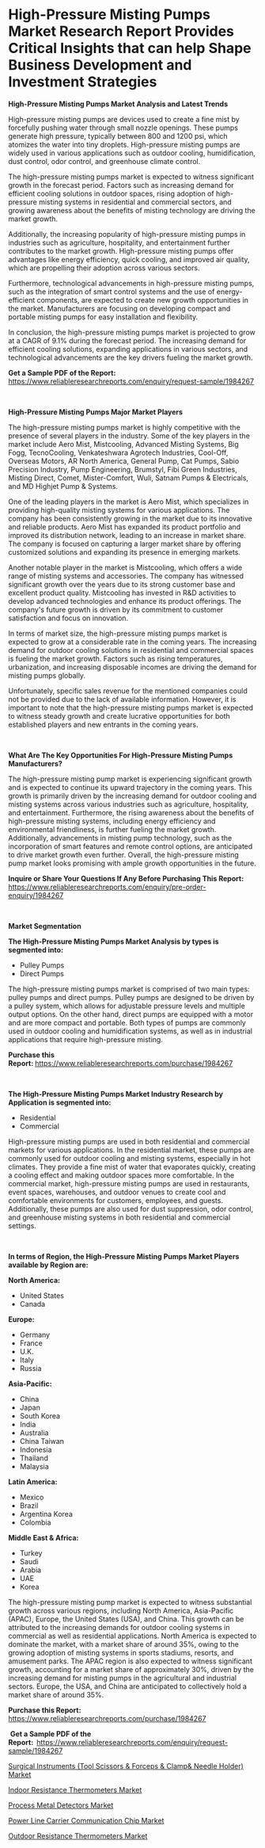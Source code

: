 <p><h1>High-Pressure Misting Pumps Market Research Report Provides Critical Insights that can help Shape Business Development and Investment Strategies</h1></p><p><strong>High-Pressure Misting Pumps Market Analysis and Latest Trends</strong></p>
<p><p>High-pressure misting pumps are devices used to create a fine mist by forcefully pushing water through small nozzle openings. These pumps generate high pressure, typically between 800 and 1200 psi, which atomizes the water into tiny droplets. High-pressure misting pumps are widely used in various applications such as outdoor cooling, humidification, dust control, odor control, and greenhouse climate control.</p><p>The high-pressure misting pumps market is expected to witness significant growth in the forecast period. Factors such as increasing demand for efficient cooling solutions in outdoor spaces, rising adoption of high-pressure misting systems in residential and commercial sectors, and growing awareness about the benefits of misting technology are driving the market growth.</p><p>Additionally, the increasing popularity of high-pressure misting pumps in industries such as agriculture, hospitality, and entertainment further contributes to the market growth. High-pressure misting pumps offer advantages like energy efficiency, quick cooling, and improved air quality, which are propelling their adoption across various sectors.</p><p>Furthermore, technological advancements in high-pressure misting pumps, such as the integration of smart control systems and the use of energy-efficient components, are expected to create new growth opportunities in the market. Manufacturers are focusing on developing compact and portable misting pumps for easy installation and flexibility.</p><p>In conclusion, the high-pressure misting pumps market is projected to grow at a CAGR of 9.1% during the forecast period. The increasing demand for efficient cooling solutions, expanding applications in various sectors, and technological advancements are the key drivers fueling the market growth.</p></p>
<p><strong>Get a Sample PDF of the Report:&nbsp;</strong> <a href="https://www.reliableresearchreports.com/enquiry/request-sample/1984267">https://www.reliableresearchreports.com/enquiry/request-sample/1984267</a></p>
<p>&nbsp;</p>
<p><strong>High-Pressure Misting Pumps Major Market Players</strong></p>
<p><p>The high-pressure misting pumps market is highly competitive with the presence of several players in the industry. Some of the key players in the market include Aero Mist, Mistcooling, Advanced Misting Systems, Big Fogg, TecnoCooling, Venkateshwara Agrotech Industries, Cool-Off, Overseas Motors, AR North America, General Pump, Cat Pumps, Sabio Precision Industry, Pump Engineering, Brumstyl, Fibi Green Industries, Misting Direct, Comet, Mister-Comfort, Wuli, Satnam Pumps & Electricals, and MD Highjet Pump & Systems.</p><p>One of the leading players in the market is Aero Mist, which specializes in providing high-quality misting systems for various applications. The company has been consistently growing in the market due to its innovative and reliable products. Aero Mist has expanded its product portfolio and improved its distribution network, leading to an increase in market share. The company is focused on capturing a larger market share by offering customized solutions and expanding its presence in emerging markets. </p><p>Another notable player in the market is Mistcooling, which offers a wide range of misting systems and accessories. The company has witnessed significant growth over the years due to its strong customer base and excellent product quality. Mistcooling has invested in R&D activities to develop advanced technologies and enhance its product offerings. The company's future growth is driven by its commitment to customer satisfaction and focus on innovation.</p><p>In terms of market size, the high-pressure misting pumps market is expected to grow at a considerable rate in the coming years. The increasing demand for outdoor cooling solutions in residential and commercial spaces is fueling the market growth. Factors such as rising temperatures, urbanization, and increasing disposable incomes are driving the demand for misting pumps globally.</p><p>Unfortunately, specific sales revenue for the mentioned companies could not be provided due to the lack of available information. However, it is important to note that the high-pressure misting pumps market is expected to witness steady growth and create lucrative opportunities for both established players and new entrants in the coming years.</p></p>
<p>&nbsp;</p>
<p><strong>What Are The Key Opportunities For High-Pressure Misting Pumps Manufacturers?</strong></p>
<p><p>The high-pressure misting pump market is experiencing significant growth and is expected to continue its upward trajectory in the coming years. This growth is primarily driven by the increasing demand for outdoor cooling and misting systems across various industries such as agriculture, hospitality, and entertainment. Furthermore, the rising awareness about the benefits of high-pressure misting systems, including energy efficiency and environmental friendliness, is further fueling the market growth. Additionally, advancements in misting pump technology, such as the incorporation of smart features and remote control options, are anticipated to drive market growth even further. Overall, the high-pressure misting pump market looks promising with ample growth opportunities in the future.</p></p>
<p><strong>Inquire or Share Your Questions If Any Before Purchasing This Report:</strong> <a href="https://www.reliableresearchreports.com/enquiry/pre-order-enquiry/1984267">https://www.reliableresearchreports.com/enquiry/pre-order-enquiry/1984267</a></p>
<p>&nbsp;</p>
<p><strong>Market Segmentation</strong></p>
<p><strong>The High-Pressure Misting Pumps Market Analysis by types is segmented into:</strong></p>
<p><ul><li>Pulley Pumps</li><li>Direct Pumps</li></ul></p>
<p><p>The high-pressure misting pumps market is comprised of two main types: pulley pumps and direct pumps. Pulley pumps are designed to be driven by a pulley system, which allows for adjustable pressure levels and multiple output options. On the other hand, direct pumps are equipped with a motor and are more compact and portable. Both types of pumps are commonly used in outdoor cooling and humidification systems, as well as in industrial applications that require high-pressure misting.</p></p>
<p><strong>Purchase this Report:&nbsp;</strong><a href="https://www.reliableresearchreports.com/purchase/1984267">https://www.reliableresearchreports.com/purchase/1984267</a></p>
<p>&nbsp;</p>
<p><strong>The High-Pressure Misting Pumps Market Industry Research by Application is segmented into:</strong></p>
<p><ul><li>Residential</li><li>Commercial</li></ul></p>
<p><p>High-pressure misting pumps are used in both residential and commercial markets for various applications. In the residential market, these pumps are commonly used for outdoor cooling and misting systems, especially in hot climates. They provide a fine mist of water that evaporates quickly, creating a cooling effect and making outdoor spaces more comfortable. In the commercial market, high-pressure misting pumps are used in restaurants, event spaces, warehouses, and outdoor venues to create cool and comfortable environments for customers, employees, and guests. Additionally, these pumps are also used for dust suppression, odor control, and greenhouse misting systems in both residential and commercial settings.</p></p>
<p>&nbsp;</p>
<p><strong>In terms of Region, the High-Pressure Misting Pumps Market Players available by Region are:</strong></p>
<p>
    <p> <strong> North America: </strong>
        <ul>
            <li>United States</li>
            <li>Canada</li>
        </ul>
        </p> 
    <p> <strong> Europe: </strong>
        <ul>
            <li>Germany</li>
            <li>France</li>
            <li>U.K.</li>
            <li>Italy</li>
            <li>Russia</li>
        </ul>
        </p> 
    <p> <strong> Asia-Pacific: </strong>
        <ul>
            <li>China</li>
            <li>Japan</li>
            <li>South Korea</li>
            <li>India</li>
            <li>Australia</li>
            <li>China Taiwan</li>
            <li>Indonesia</li>
            <li>Thailand</li>
            <li>Malaysia</li>
        </ul>
        </p> 
    <p> <strong> Latin America: </strong>
        <ul>
            <li>Mexico</li>
            <li>Brazil</li>
            <li>Argentina Korea</li>
            <li>Colombia</li>
        </ul>
        </p> 
    <p> <strong> Middle East & Africa: </strong>
        <ul>
            <li>Turkey</li>
            <li>Saudi</li>
            <li>Arabia</li>
            <li>UAE</li>
            <li>Korea</li>
        </ul>
    </p>
    </p>
<p><p>The high-pressure misting pump market is expected to witness substantial growth across various regions, including North America, Asia-Pacific (APAC), Europe, the United States (USA), and China. This growth can be attributed to the increasing demands for outdoor cooling systems in commercial as well as residential applications. North America is expected to dominate the market, with a market share of around 35%, owing to the growing adoption of misting systems in sports stadiums, resorts, and amusement parks. The APAC region is also expected to witness significant growth, accounting for a market share of approximately 30%, driven by the increasing demand for misting pumps in the agricultural and industrial sectors. Europe, the USA, and China are anticipated to collectively hold a market share of around 35%.</p></p>
<p><strong>Purchase this Report: </strong><a href="https://www.reliableresearchreports.com/purchase/1984267">https://www.reliableresearchreports.com/purchase/1984267</a></p>
<p>&nbsp;<strong>Get a Sample PDF of the Report:&nbsp;&nbsp;</strong><a href="https://www.reliableresearchreports.com/enquiry/request-sample/1984267">https://www.reliableresearchreports.com/enquiry/request-sample/1984267</a></p>
<p><strong></strong></p>
<p><p><a href="https://issuu.com/reportprime-2/docs/surgical-instruments-tool-scissors-forceps-clamp-n">Surgical Instruments (Tool Scissors & Forceps & Clamp& Needle Holder) Market</a></p><p><a href="https://github.com/RoccoManning/Market-Research-Report-List-3/blob/main/indoor-resistance-thermometers-market.md">Indoor Resistance Thermometers Market</a></p><p><a href="https://issuu.com/reportprime-2/docs/process-metal-detectors-market-size-2030.pptx">Process Metal Detectors Market</a></p><p><a href="https://issuu.com/reportprime-2/docs/power-line-carrier-communication-chip-market-size-">Power Line Carrier Communication Chip Market</a></p><p><a href="https://github.com/NorbertYates/Market-Research-Report-List-3/blob/main/outdoor-resistance-thermometers-market.md">Outdoor Resistance Thermometers Market</a></p></p>